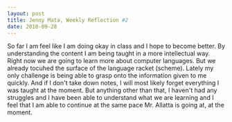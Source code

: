 ```yaml
---
layout: post
title: Jenny Mata, Weekly Reflection #2
date: 2018-09-28
---
```


So far I am feel like I am doing okay in class and I hope to become better. By understanding the content I am being taught 
in a more intellectual way. Right now we are going to learn more about computer languages. But we already tocuhed the surface
of the language racket (scheme). Lately my only challenge is being able to grasp onto the information given to me quickly. And if I don't 
take down notes, I will most likely forget everything I was taught at the moment. But anything other than that, I haven't had any struggles
and I have been able to understand what we are learning and I feel that I am able to continue at the same pace Mr. Allatta is going at, at
the moment. 


      
